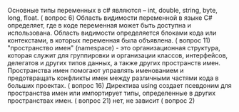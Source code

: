  Основные типы переменных  в c# являются – int, double, string, byte, long, float. ( вопрос 6)
 Область видимости переменной в языке C# определяет, где в коде переменная может быть доступна и использована. Область видимости определяется блоками кода или контекстами, в которых переменная была объявлена. ( вопрос 11)
"пространство имен" (namespace) - это организационная структура, которая служит для группировки и организации классов, интерфейсов, делегатов и других типов данных, а также других пространств имен. Пространства имен помогают управлять именованием и предотвращать конфликты имен между различными частями кода в больших проектах. ( вопрос 16)
 Директива using создает псевдоним для пространства имен или импортирует типы, определенные в других пространствах имен. ( вопрос 21)
 нет, не зависит ( вопрос 2)
